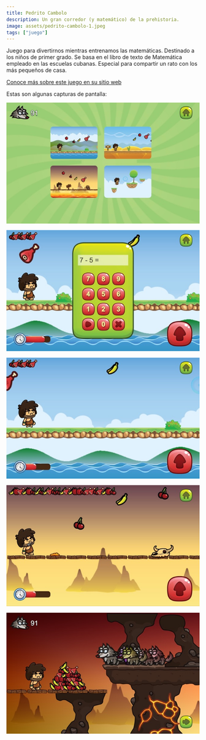 ```yaml
---
title: Pedrito Cambolo
description: Un gran corredor (y matemático) de la prehistoria.
image: assets/pedrito-cambolo-1.jpeg
tags: ["juego"]
---
```


Juego para divertirnos mientras entrenamos las matemáticas. Destinado a los niños de primer grado. Se basa en el libro de texto de Matemática empleado en las escuelas cubanas. Especial para compartir un rato con los más pequeños de casa.

[Conoce más sobre este juego en su sitio web](https://matandile.videojuegoscuba.org/pedrito-cambolo/)

Estas son algunas capturas de pantalla:

![Screenshot](assets/pedrito-cambolo-2.jpeg)

![Screenshot](assets/pedrito-cambolo-3.jpeg)

![Screenshot](assets/pedrito-cambolo-4.jpeg)

![Screenshot](assets/pedrito-cambolo-5.jpeg)

![Screenshot](assets/pedrito-cambolo-6.jpeg)
